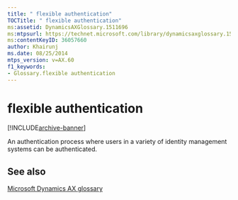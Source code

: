 ```yaml
---
title: " flexible authentication"
TOCTitle: " flexible authentication"
ms:assetid: DynamicsAXGlossary.1511696
ms:mtpsurl: https://technet.microsoft.com/library/dynamicsaxglossary.1511696(v=AX.60)
ms:contentKeyID: 36057660
author: Khairunj
ms.date: 08/25/2014
mtps_version: v=AX.60
f1_keywords:
- Glossary.flexible authentication
---
```


# flexible authentication


[!INCLUDE[archive-banner](includes/archive-banner.md)]

An authentication process where users in a variety of identity management systems can be authenticated.

## See also

[Microsoft Dynamics AX glossary](glossary/microsoft-dynamics-ax-glossary.md)

  


